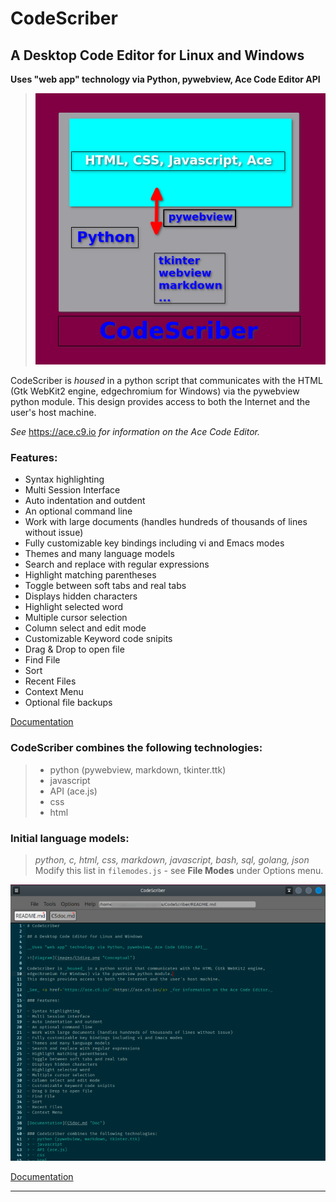 # CodeScriber

## A Desktop Code Editor for Linux and Windows

__Uses "web app" technology via Python, pywebview, Ace Code Editor API__

>![diagram](images/CSdiag.png "Conceptual")

CodeScriber is _housed_ in a python script that communicates with the HTML (Gtk WebKit2 engine,
edgechromium for Windows) via the pywebview python module.
This design provides access to both the Internet and the user's host machine.

_See_ <a href='https://ace.c9.io/'>https://ace.c9.io</a> _for information on the Ace Code Editor._

### Features:

- Syntax highlighting
- Multi Session Interface
- Auto indentation and outdent
- An optional command line
- Work with large documents (handles hundreds of thousands of lines without issue)
- Fully customizable key bindings including vi and Emacs modes
- Themes and many language models
- Search and replace with regular expressions
- Highlight matching parentheses
- Toggle between soft tabs and real tabs
- Displays hidden characters
- Highlight selected word
- Multiple cursor selection
- Column select and edit mode
- Customizable Keyword code snipits
- Drag & Drop to open file
- Find File
- Sort
- Recent Files
- Context Menu
- Optional file backups

[Documentation](CSdoc.md "Doc")

### CodeScriber combines the following technologies:
> - python (pywebview, markdown, tkinter.ttk)
> - javascript
> - API (ace.js)
> - css
> - html

### Initial language models:
> _python, c, html, css, markdown, javascript, bash, sql, golang, json_
Modify this list in `filemodes.js` - see **File Modes** under Options menu.

![CodeScriber](images/CS1.png "CodeScriber")

[Documentation](CSdoc.md "Doc")

---

